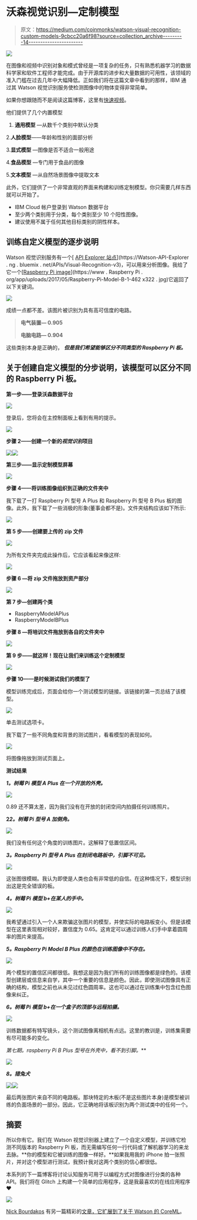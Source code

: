 # 沃森视觉识别—定制模型

> 原文：<https://medium.com/coinmonks/watson-visual-recognition-custom-models-9cbcc20a6f98?source=collection_archive---------14----------------------->

![](img/1d586b68b48d6b5c66e1fe86b4d7b70b.png)

在图像和视频中识别对象和模式曾经是一项复杂的任务，只有熟悉机器学习的数据科学家和软件工程师才能完成。由于开源库的进步和大量数据的可用性，该领域的准入门槛在过去几年中大幅降低。正如我们将在这篇文章中看到的那样，IBM 通过其 Watson 视觉识别服务使检测图像中的物体变得非常简单。

如果你想跟随而不是阅读这篇博客，这里有[快速视频](https://youtu.be/7gVVJnNZw5o)。

他们提供了几个内置模型

1.  **通用模型** —从数千个类别中默认分类

2.**人脸模型**——年龄和性别的面部分析

3.**显式模型** —图像是否不适合一般用途

4.**食品模型** —专门用于食品的图像

5.**文本模型** —从自然场景图像中提取文本

此外，它们提供了一个非常直观的界面来构建和训练定制模型。你只需要几样东西就可以开始了。

*   IBM Cloud 帐户登录到 Watson 数据平台
*   至少两个类别用于分类，每个类别至少 10 个阳性图像。
*   建议使用不属于任何其他目标类别的阴性样本。

## 训练自定义模型的逐步说明

Watson 视觉识别服务有一个[ [API Explorer 站点](https://watson-api-explorer.ng.bluemix.net/apis/visual-recognition-v3)](https://Watson-API-Explorer . ng . bluemix . net/APIs/Visual-Recognition-v3)，可以用来分析图像。我给了它一个[[Raspberry Pi image](https://www.raspberrypi.org/app/uploads/2017/05/Raspberry-Pi-Model-B-1-462x322.jpg)](https://www . Raspberry Pi . org/app/uploads/2017/05/Raspberry-Pi-Model-B-1-462 x322 . jpg)它返回了以下关键词。

![](img/1375ad49b44faab48b6601846cf5ef1f.png)

成绩一点都不差。该图片被识别为具有高可信度的电路。

> **电气装置— 0.905**
> 
> **电脑电路— 0.904**

这些类别本身是正确的， ***但是我们希望能够区分不同类型的 Raspberry Pi 板。***

## 关于创建自定义模型的分步说明，该模型可以区分不同的 Raspberry Pi 板。

**第一步——登录沃森数据平台**

![](img/932aabf6c0fd7396552522e1537baa03.png)

登录后，您将会在主控制面板上看到有用的提示。

![](img/6dbc35eaa175a0e1650c4d00de13dcc4.png)

**步骤 2——创建一个新的*视觉识别*项目**

![](img/dca3b35bfbcda2947cfa6ff8c34b88b3.png)![](img/e404b2d2963b424fda28df96dfe15357.png)

**第三步——显示定制模型屏幕**

![](img/eb37626f34aa95864646c18c0520dfa6.png)

**步骤 4——将训练图像组织到正确的文件夹中**

我下载了一打 Raspberry Pi 型号 A Plus 和 Raspberry Pi 型号 B Plus 板的图像。此外，我下载了一些消极的形象(董事会都不是)。文件夹结构应该如下所示:

![](img/2130c2e99b9f5173707ed7be5dca0700.png)

**第 5 步——创建要上传的 zip 文件**

![](img/31abd81db64bbfca8df6f6493120ab8b.png)

为所有文件夹完成此操作后，它应该看起来像这样:

![](img/27db0d1925f2f1f081a7bc11355b5080.png)

**步骤 6 —将 zip 文件拖放到资产部分**

![](img/aa468a9c1124e9748a9f7d68a17bfb91.png)

**第 7 步—创建两个类**

*   RaspberryModelAPlus
*   RaspberryModelBPlus

**步骤 8 —将培训文件拖放到各自的文件夹中**

![](img/5870acbe96fc65fa57bab461a52f7668.png)

**第 9 步——就这样！现在让我们来训练这个定制模型**

![](img/ea3f938d08e5d7bd9dc111717a2b044c.png)

**步骤 10——是时候测试我们的模型了**

模型训练完成后，页面会给你一个测试模型的链接。该链接的第一页总结了该模型。

![](img/6fb38e9c915abba0bb84923107a8b113.png)

单击测试选项卡。

我下载了一些不同角度和背景的测试图片，看看模型的表现如何。

![](img/9ad73e03c83db1901c76eb1cdebe9701.png)

将图像拖放到测试页面上。

**测试结果**

***1。树莓 Pi 模型 A Plus 在一个开放的外壳。***

![](img/014c512a6b759d05e5e3749504b9ed06.png)

0.89 还不算太差，因为我们没有在开放的封闭空间内拍摄任何训练照片。

**2*2。树莓 Pi 型号 A 加侧角。***

![](img/347e6d3289a6e5a89497b2cc22bfd76e.png)

我们没有任何这个角度的训练图片。这解释了低置信区间。

***3。Raspberry Pi 型号 A Plus 在封闭电路板中，引脚不可见。***

![](img/ff2dbb17785334d9f3fd9a811b9c941d.png)

这张图很模糊。我认为即使是人类也会有非常低的自信。在这种情况下，模型识别出这是完全错误的板。

***4。树莓 Pi 模型 b+在某人的手中。***

![](img/291f5c493b0e5f8808e6bdcf56f40d92.png)

我希望通过引入一个人来欺骗这张图片的模型，并使实际的电路板变小。但是该模型在这里表现相对较好，置信度为 0.65。这肯定可以通过训练人们手中拿着圆周率的图片来提高。

***5。Raspberry Pi Model B Plus 的颜色在训练图像中不存在。***

![](img/297a028e553e10dadb516b0e7c9db4ef.png)

两个模型的置信区间都很低。我想这是因为我们所有的训练图像都是绿色的。该模型创建层或信息来自学，其中一个重要的信息是颜色。因此，即使测试图像具有正确的结构，模型之前也从未见过红色圆周率。这也可以通过在训练集中包含红色图像来纠正。

***6。树莓 Pi 模型 b+在一个盒子的顶部与远程拍摄。***

![](img/60bbd26ac58a10d95815797febd823d1.png)

训练数据都有特写镜头，这个测试图像离相机有点远。这里的教训是，训练集需要有尽可能多的变化。

**第七期*。raspberry Pi B Plus 型号在外壳中，看不到引脚。***

![](img/3793be261d69978111013aeb3f494368.png)

***8。猎兔犬***

![](img/f5a1aedc6e14ef9a50f2df416e0b6773.png)![](img/1862e5e1fba485f3bdd59c8223c9fa8c.png)

最后两张图片来自不同的电路板。那块特定的木板(不是这些图片本身)是模型被训练的负面场景的一部分。因此，它正确地将该板识别为两个测试类中的任何一个。

## 摘要

所以你有它。我们在 Watson 视觉识别器上建立了一个自定义模型，并训练它检测不同版本的 Raspberry Pi 板，而无需编写任何一行代码或了解机器学习的来龙去脉。**你的模型和它被训练的图像一样好。**如果我用我的 iPhone 拍一张照片，并对这个模型进行测试，我预计我对这两个类别的信心都很低。

本系列的下一篇博客将讨论认知服务可用于以编程方式对图像进行分类的各种 API。我们将在 Glitch 上构建一个简单的应用程序，这是我最喜欢的在线应用程序❤️

![](img/fe6cdb005374976cc4a0e5edcf9d0eaa.png)

[Nick Bourdakos](https://medium.com/u/154a0d2814f0?source=post_page-----9cbcc20a6f98--------------------------------) 有另一篇精彩的[文章，它扩展到了关于 Watson 的 CoreML](https://hackernoon.com/simplify-adding-ai-to-your-apps-core-ml-say-hello-to-watson-c4dfebf66802)。